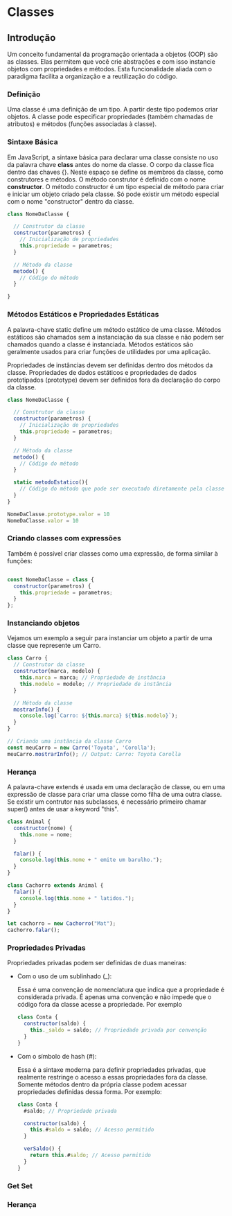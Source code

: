 # Classes


## Introdução
 

Um conceito fundamental da programação orientada a objetos (OOP) são as classes. Elas permitem que você crie abstrações e com isso instancie objetos com propriedades e métodos. Esta funcionalidade aliada com o paradigma facilita a organização e a reutilização do código.

### Definição

Uma classe é uma definição de um tipo. A partir deste tipo podemos criar objetos. A classe pode especificar propriedades (também chamadas de atributos) e métodos (funções associadas à classe).

### Sintaxe Básica

Em JavaScript, a sintaxe básica para declarar uma classe consiste no uso da palavra chave **class** antes do nome da classe. O corpo da classe fica dentro das chaves {}. Neste espaço se define os membros da classe, como construtores e métodos. O método construtor é definido com o nome **constructor**. O método constructor é um tipo especial de método para criar e iniciar um objeto criado pela classe. Só pode existir um método especial com o nome "constructor" dentro da classe. 

```js
class NomeDaClasse {

  // Construtor da classe
  constructor(parametros) {
    // Inicialização de propriedades
    this.propriedade = parametros;
  }

  // Método da classe
  metodo() {
    // Código do método
  }

}

```

### Métodos Estáticos e Propriedades Estáticas

A palavra-chave static define um método estático de uma classe. Métodos estáticos são chamados sem a instanciação da sua classe e não podem ser chamados quando a classe é instanciada. Métodos estáticos são geralmente usados para criar funções de utilidades por uma aplicação.

Propriedades de instâncias devem ser definidas dentro dos métodos da classe. Propriedades de dados estáticos e propriedades de dados prototipados (prototype) devem ser definidos fora da declaração do corpo da classe.

```js
class NomeDaClasse {

  // Construtor da classe
  constructor(parametros) {
    // Inicialização de propriedades
    this.propriedade = parametros;
  }

  // Método da classe
  metodo() {
    // Código do método
  }

  static metodoEstatico(){
    // Código do método que pode ser executado diretamente pela classe
  }
}

NomeDaClasse.prototype.valor = 10
NomeDaClasse.valor = 10
```

### Criando classes com expressões

Também é possível criar classes como uma expressão, de forma similar à funções:

```js

const NomeDaClasse = class {
  constructor(parametros) {
    this.propriedade = parametros;
  }
};
```

### Instanciando objetos

Vejamos um exemplo a seguir para instanciar um objeto a partir de uma classe que represente um Carro.

```js
class Carro {
  // Construtor da classe
  constructor(marca, modelo) {
    this.marca = marca; // Propriedade de instância
    this.modelo = modelo; // Propriedade de instância
  }

  // Método da classe
  mostrarInfo() {
    console.log(`Carro: ${this.marca} ${this.modelo}`);
  }
}

// Criando uma instância da classe Carro
const meuCarro = new Carro('Toyota', 'Corolla');
meuCarro.mostrarInfo(); // Output: Carro: Toyota Corolla

```
### Herança


A palavra-chave extends é usada em uma declaração de classe, ou em uma expressão de classe para criar uma classe como filha de uma outra classe. Se existir um contrutor nas subclasses, é necessário primeiro chamar super() antes de usar a keyword "this".

```js
class Animal {
  constructor(nome) {
    this.nome = nome;
  }

  falar() {
    console.log(this.nome + " emite um barulho.");
  }
}

class Cachorro extends Animal {
  falar() {
    console.log(this.nome + " latidos.");
  }
}

let cachorro = new Cachorro("Mat");
cachorro.falar();

```

### Propriedades Privadas

Propriedades privadas podem ser definidas de duas maneiras:

- Com o uso de um sublinhado (_):

  Essa é uma convenção de nomenclatura que indica que a propriedade é considerada privada. É apenas uma convenção e não impede que o código fora da classe acesse a propriedade. Por exemplo

  ```js
  class Conta {
    constructor(saldo) {
      this._saldo = saldo; // Propriedade privada por convenção
    }
  }
  ```

- Com o símbolo de hash (#):

  Essa é a sintaxe moderna para definir propriedades privadas, que realmente restringe o acesso a essas propriedades fora da classe. Somente métodos dentro da própria classe podem acessar propriedades definidas dessa forma. Por exemplo:
  ```js
  class Conta {
    #saldo; // Propriedade privada

    constructor(saldo) {
      this.#saldo = saldo; // Acesso permitido
    }

    verSaldo() {
      return this.#saldo; // Acesso permitido
    }
  }
  ```


### Get Set

### Herança
